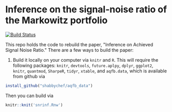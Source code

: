 
# Inference on the signal-noise ratio of the Markowitz portfolio

[![Build Status](https://travis-ci.org/shabbychef/snrinf.svg?branch=master)](https://travis-ci.org/shabbychef/snrinf)

This repo holds the code to rebuild the paper, "Inference on Achieved Signal Noise Ratio."
There are a few ways to build the paper:

1. Build it locally on your computer via `knitr` and `R`. This will require
the following packages:
`knitr`, `devtools`, `future.aplpy`, `dplyr`, `ggplot2`, `knitr`, 
`quantmod`, `SharpeR`, `tidyr`, `xtable`, 
and `aqfb.data`, which is available from github via
```r
install_github("shabbychef/aqfb_data")
```
Then you can build via
```r
knitr::knit('snrinf.Rnw')
```

